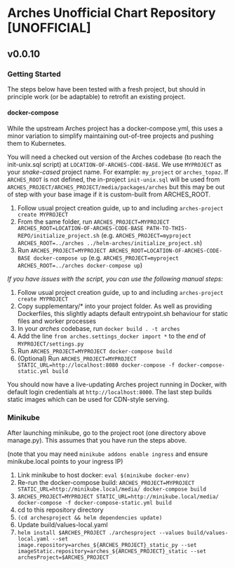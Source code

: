 # Arches Unofficial Chart Repository [UNOFFICIAL]

## v0.0.10

### Getting Started

The steps below have been tested with a fresh project, but should in principle work (or be adaptable) to retrofit an existing project.

#### docker-compose

While the upstream Arches project has a docker-compose.yml, this uses a minor variation to simplify maintaining out-of-tree projects and pushing them to Kubernetes.

You will need a checked out version of the Arches codebase (to reach the init-unix.sql
script) at `LOCATION-OF-ARCHES-CODE-BASE`. We use `MYPROJECT` as your _snake-cased_ project
name. For example: `my_project` or `arches_topaz`. If `ARCHES_ROOT` is not defined, the
in-project `init-unix.sql` will be used from `ARCHES_PROJECT/ARCHES_PROJECT/media/packages/arches`
but this may be out of step with your base image if it is custom-built from ARCHES_ROOT.

1. Follow usual project creation guide, up to and including `arches-project create MYPROJECT`
2. From the same folder, run `ARCHES_PROJECT=MYPROJECT ARCHES_ROOT=LOCATION-OF-ARCHES-CODE-BASE PATH-TO-THIS-REPO/initialize_project.sh` (e.g. `ARCHES_PROJECT=myproject ARCHES_ROOT=../arches ../helm-arches/initialize_project.sh`)
4. Run `ARCHES_PROJECT=MYPROJECT ARCHES_ROOT=LOCATION-OF-ARCHES-CODE-BASE docker-compose up` (e.g. `ARCHES_PROJECT=myproject ARCHES_ROOT=../arches docker-compose up`)

*If you have issues with the script, you can use the following manual steps:*
1. Follow usual project creation guide, up to and including `arches-project create MYPROJECT`
2. Copy supplementary/* into your project folder. As well as providing Dockerfiles, this slightly adapts default entrypoint.sh behaviour for static files and worker processes
3. In your _arches_ codebase, run `docker build . -t arches`
4. Add the line `from arches.settings_docker import *` to the _end_ of `MYPROJECT/settings.py`
5. Run `ARCHES_PROJECT=MYPROJECT docker-compose build`
6. (Optional) Run `ARCHES_PROJECT=MYPROJECT STATIC_URL=http://localhost:8080 docker-compose -f docker-compose-static.yml build`

You should now have a live-updating Arches project running in Docker, with default login credentials at `http://localhost:8000`. The last step builds static images which can be used for CDN-style serving.


### Minikube

After launching minikube, go to the project root (one directory above manage.py). This assumes that you have run the steps above.

(note that you may need `minikube addons enable ingress` and ensure minikube.local points to your ingress IP)

1. Link minikube to host docker: `eval $(minikube docker-env)`
2. Re-run the docker-compose build: `ARCHES_PROJECT=MYPROJECT STATIC_URL=http://minikube.local/media/ docker-compose build`
3. `ARCHES_PROJECT=MYPROJECT STATIC_URL=http://minikube.local/media/ docker-compose -f docker-compose-static.yml build`
4. cd to this repository directory
5. `(cd archesproject && helm dependencies update)`
6. Update build/values-local.yaml
7. `helm install $ARCHES_PROJECT ./archesproject --values build/values-local.yaml --set image.repository=arches_${ARCHES_PROJECT}_static_py --set imageStatic.repository=arches_${ARCHES_PROJECT}_static --set archesProject=$ARCHES_PROJECT`

